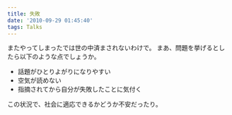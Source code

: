 ```yaml
---
title: 失敗
date: '2010-09-29 01:45:40'
tags: Talks
---
```


またやってしまったでは世の中済まされないわけで。
まあ、問題を挙げるとしたら以下のような点でしょうか。

* 話題がひとりよがりになりやすい
* 空気が読めない
* 指摘されてから自分が失敗したことに気付く

この状況で、社会に適応できるかどうか不安だったり。

